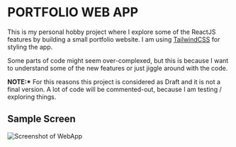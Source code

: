 # PORTFOLIO WEB APP

This is my personal hobby project where I explore some of the ReactJS features
by building a small portfolio website. I am using
[TailwindCSS](https://tailwindcss.com/) for styling the app.

Some parts of code might seem over-complexed, but this is because I want to
understand some of the new features or just jiggle around with the code.

**NOTE:\*** For this reasons this project is considered as Draft and it is not a
final version. A lot of code will be commented-out, because I am testing /
exploring things.

## Sample Screen

![Screenshot of WebApp](http://shrani.si/f/3a/2u/3xuFVxXs/20210212-reactjs-portfol.png)
